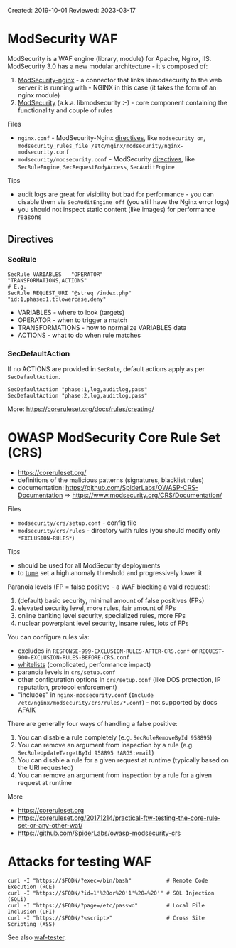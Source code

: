 Created: 2019-10-01 Reviewed: 2023-03-17

# ModSecurity WAF

ModSecurity is a WAF engine (library, module) for Apache, Nginx, IIS. ModSecurity 3.0 has a new modular architecture - it's composed of:

1. [ModSecurity-nginx](https://github.com/SpiderLabs/ModSecurity-nginx) - a connector that links libmodsecurity to the web server it is running with - NGINX in this case (it takes the form of an nginx module)
2. [ModSecurity](https://github.com/SpiderLabs/ModSecurity) (a.k.a. libmodsecurity :-) - core component containing the functionality and couple of rules

Files

* `nginx.conf` - ModSecurity-Nginx [directives](https://github.com/SpiderLabs/ModSecurity-nginx#usage), like `modsecurity on`, `modsecurity_rules_file /etc/nginx/modsecurity/nginx-modsecurity.conf`
* `modsecurity/modsecurity.conf` - ModSecurity [directives](https://github.com/SpiderLabs/ModSecurity/wiki/Reference-Manual-%28v3.x%29#user-content-Configuration_Directives), like `SecRuleEngine`, `SecRequestBodyAccess`, `SecAuditEngine`

Tips

* audit logs are great for visibility but bad for performance - you can disable them via `SecAuditEngine off` (you still have the Nginx error logs)
* you should not inspect static content (like images) for performance reasons

## Directives

### SecRule

```
SecRule VARIABLES   "OPERATOR"                "TRANSFORMATIONS,ACTIONS"
# E.g.
SecRule REQUEST_URI "@streq /index.php" "id:1,phase:1,t:lowercase,deny"
```

* VARIABLES - where to look (targets)
* OPERATOR - when to trigger a match
* TRANSFORMATIONS - how to normalize VARIABLES data
* ACTIONS - what to do when rule matches

### SecDefaultAction

If no ACTIONS are provided in `SecRule`, default actions apply as per `SecDefaultAction`.

```
SecDefaultAction "phase:1,log,auditlog,pass"
SecDefaultAction "phase:2,log,auditlog,pass"
```

More: https://coreruleset.org/docs/rules/creating/

# OWASP ModSecurity Core Rule Set (CRS)

* https://coreruleset.org/
* definitions of the malicious patterns (signatures, blacklist rules)
* documentation: https://github.com/SpiderLabs/OWASP-CRS-Documentation => https://www.modsecurity.org/CRS/Documentation/

Files

* `modsecurity/crs/setup.conf` - config file
* `modsecurity/crs/rules` - directory with rules (you should modify only `*EXCLUSION-RULES*`)

Tips

* should be used for all ModSecurity deployments
* to [tune](https://www.oreilly.com/ideas/how-to-tune-your-waf-installation-to-reduce-false-positives
) set a high anomaly threshold and progressively lower it

Paranoia levels (FP = false positive - a WAF blocking a valid request):

1. (default) basic security, minimal amount of false positives (FPs)
2. elevated security level, more rules, fair amount of FPs
3. online banking level security, specialized rules, more FPs
4. nuclear powerplant level security, insane rules, lots of FPs

You can configure rules via:

* excludes in `RESPONSE-999-EXCLUSION-RULES-AFTER-CRS.conf` or `REQUEST-900-EXCLUSION-RULES-BEFORE-CRS.conf`
* [whitelists](https://www.modsecurity.org/CRS/Documentation/exceptions.html#exceptions-versus-whitelist) (complicated, performance impact)
* paranoia levels in `crs/setup.conf`
* other configuration options in `crs/setup.conf` (like DOS protection, IP reputation, protocol enforcement)
* "includes" in `nginx-modsecurity.conf` (`Include /etc/nginx/modsecurity/crs/rules/*.conf`) - not supported by docs AFAIK

There are generally four ways of handling a false positive:

1. You can disable a rule completely (e.g. `SecRuleRemoveById 958895`)
2. You can remove an argument from inspection by a rule (e.g. `SecRuleUpdateTargetById 958895 !ARGS:email`)
3. You can disable a rule for a given request at runtime (typically based on the URI requested)
4. You can remove an argument from inspection by a rule for a given request at runtime

More

* https://coreruleset.org
* https://coreruleset.org/20171214/practical-ftw-testing-the-core-rule-set-or-any-other-waf/
* https://github.com/SpiderLabs/owasp-modsecurity-crs

# Attacks for testing WAF

```
curl -I "https://$FQDN/?exec=/bin/bash"           # Remote Code Execution (RCE)
curl -I "https://$FQDN/?id=1'%20or%20'1'%20=%20'" # SQL Injection (SQLi)
curl -I "https://$FQDN/?page=/etc/passwd"         # Local File Inclusion (LFI)
curl -I "https://$FQDN/?<script>"                 # Cross Site Scripting (XSS)
```

See also [waf-tester](https://github.com/jreisinger/waf-tester).
